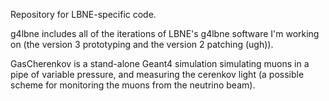 Repository for LBNE-specific code.

g4lbne includes all of the iterations of LBNE's g4lbne software I'm working on (the version 3
prototyping and the version 2 patching (ugh)).

GasCherenkov is a stand-alone Geant4 simulation simulating muons in a pipe of
variable pressure, and measuring the cerenkov light (a possible scheme for
monitoring the muons from the neutrino beam).

